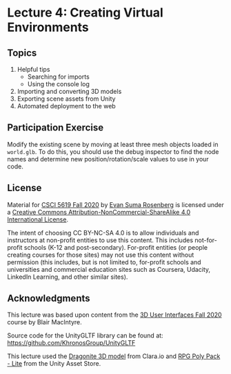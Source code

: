 # Lecture 4: Creating Virtual Environments

## Topics

1. Helpful tips
   - Searching for imports
   - Using the console log
2. Importing and converting 3D models 
3. Exporting scene assets from Unity
4. Automated deployment to the web

## Participation Exercise

Modify the existing scene by moving at least three mesh objects loaded in `world.glb`.  To do this, you should use the debug inspector to find the node names and determine new position/rotation/scale values to use in your code.

## License

Material for [CSCI 5619 Fall 2020](https://canvas.umn.edu/courses/194179) by [Evan Suma Rosenberg](https://illusioneering.umn.edu/) is licensed under a [Creative Commons Attribution-NonCommercial-ShareAlike 4.0 International License](http://creativecommons.org/licenses/by-nc-sa/4.0/).

The intent of choosing CC BY-NC-SA 4.0 is to allow individuals and instructors at non-profit entities to use this content.  This includes not-for-profit schools (K-12 and post-secondary). For-profit entities (or people creating courses for those sites) may not use this content without permission (this includes, but is not limited to, for-profit schools and universities and commercial education sites such as Coursera, Udacity, LinkedIn Learning, and other similar sites).   

## Acknowledgments

This lecture was based upon content from the [3D User Interfaces Fall 2020](https://github.blairmacintyre.me/3dui-class-f20) course by Blair MacIntyre.

Source code for the UnityGLTF library can be found at: https://github.com/KhronosGroup/UnityGLTF

This lecture used the [Dragonite 3D model](https://clara.io/view/5cf54194-6b42-4d1e-bfc3-4fff1f89287c#) from Clara.io and [RPG Poly Pack - Lite](https://assetstore.unity.com/packages/3d/environments/landscapes/rpg-poly-pack-lite-148410) from the Unity Asset Store.